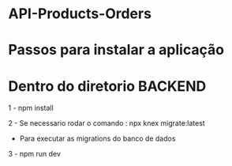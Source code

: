 # API-Products-Orders
# Passos para instalar a aplicação

# Dentro do diretorio BACKEND
1 - npm install 

2 - Se necessario rodar o comando : npx knex migrate:latest
* Para executar as migrations do banco de dados

3 - npm run dev 





